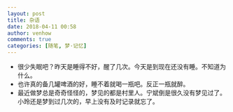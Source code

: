 ```yaml
---
layout: post
title: 杂语
date: 2018-04-11 00:58
author: venhow
comments: true
categories: [随笔, 梦·记忆]
---
```

<ul>
    <li>很少失眠吧？昨天是睡得不好，醒了几次。今天是到现在还没有睡。不知道为什么。</li>
    <li>也许真的备几罐啤酒的好，睡不着就喝一瓶吧。反正一瓶就醉。</li>
    <li>最近做梦总是奇奇怪怪的，梦见的都是村里人。宁斌倒是很久没有梦见过了。小玲还是梦到过几次的，早上没有及时记录就忘了。</li>
</ul>
